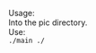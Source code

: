 <!--
 * @Author: SingleBiu
 * @Date: 2024-10-15 08:47:47
 * @LastEditors: SingleBiu
 * @LastEditTime: 2024-10-15 08:49:32
 * @Description: file content
-->
Usage:  
Into the pic directory.  
Use:  
```./main ./```  
